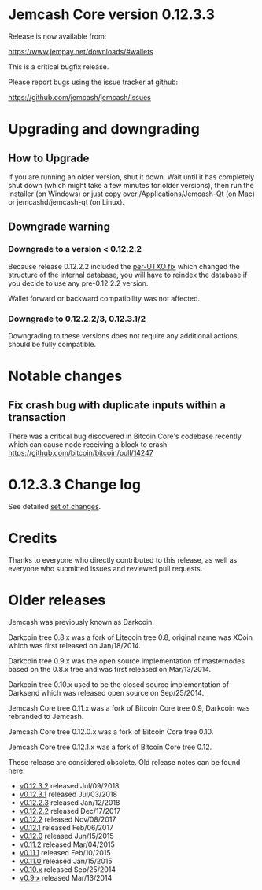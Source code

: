 Jemcash Core version 0.12.3.3
==========================

Release is now available from:

  <https://www.jempay.net/downloads/#wallets>

This is a critical bugfix release.

Please report bugs using the issue tracker at github:

  <https://github.com/jemcash/jemcash/issues>


Upgrading and downgrading
=========================

How to Upgrade
--------------

If you are running an older version, shut it down. Wait until it has completely
shut down (which might take a few minutes for older versions), then run the
installer (on Windows) or just copy over /Applications/Jemcash-Qt (on Mac) or
jemcashd/jemcash-qt (on Linux).

Downgrade warning
-----------------

### Downgrade to a version < 0.12.2.2

Because release 0.12.2.2 included the [per-UTXO fix](release-notes/jemcash/release-notes-0.12.2.2.md#per-utxo-fix)
which changed the structure of the internal database, you will have to reindex
the database if you decide to use any pre-0.12.2.2 version.

Wallet forward or backward compatibility was not affected.

### Downgrade to 0.12.2.2/3, 0.12.3.1/2

Downgrading to these versions does not require any additional actions, should be
fully compatible.


Notable changes
===============

Fix crash bug with duplicate inputs within a transaction
--------------------------------------------------------

There was a critical bug discovered in Bitcoin Core's codebase recently which
can cause node receiving a block to crash https://github.com/bitcoin/bitcoin/pull/14247

0.12.3.3 Change log
===================

See detailed [set of changes](https://github.com/jemcash/jemcash/compare/v0.12.3.2...jempay:v0.12.3.3).

Credits
=======

Thanks to everyone who directly contributed to this release,
as well as everyone who submitted issues and reviewed pull requests.


Older releases
==============

Jemcash was previously known as Darkcoin.

Darkcoin tree 0.8.x was a fork of Litecoin tree 0.8, original name was XCoin
which was first released on Jan/18/2014.

Darkcoin tree 0.9.x was the open source implementation of masternodes based on
the 0.8.x tree and was first released on Mar/13/2014.

Darkcoin tree 0.10.x used to be the closed source implementation of Darksend
which was released open source on Sep/25/2014.

Jemcash Core tree 0.11.x was a fork of Bitcoin Core tree 0.9,
Darkcoin was rebranded to Jemcash.

Jemcash Core tree 0.12.0.x was a fork of Bitcoin Core tree 0.10.

Jemcash Core tree 0.12.1.x was a fork of Bitcoin Core tree 0.12.

These release are considered obsolete. Old release notes can be found here:

- [v0.12.3.2](https://github.com/jemcash/jemcash/blob/master/doc/release-notes/jemcash/release-notes-0.12.3.2.md) released Jul/09/2018
- [v0.12.3.1](https://github.com/jemcash/jemcash/blob/master/doc/release-notes/jemcash/release-notes-0.12.3.1.md) released Jul/03/2018
- [v0.12.2.3](https://github.com/jemcash/jemcash/blob/master/doc/release-notes/jemcash/release-notes-0.12.2.3.md) released Jan/12/2018
- [v0.12.2.2](https://github.com/jemcash/jemcash/blob/master/doc/release-notes/jemcash/release-notes-0.12.2.2.md) released Dec/17/2017
- [v0.12.2](https://github.com/jemcash/jemcash/blob/master/doc/release-notes/jemcash/release-notes-0.12.2.md) released Nov/08/2017
- [v0.12.1](https://github.com/jemcash/jemcash/blob/master/doc/release-notes/jemcash/release-notes-0.12.1.md) released Feb/06/2017
- [v0.12.0](https://github.com/jemcash/jemcash/blob/master/doc/release-notes/jemcash/release-notes-0.12.0.md) released Jun/15/2015
- [v0.11.2](https://github.com/jemcash/jemcash/blob/master/doc/release-notes/jemcash/release-notes-0.11.2.md) released Mar/04/2015
- [v0.11.1](https://github.com/jemcash/jemcash/blob/master/doc/release-notes/jemcash/release-notes-0.11.1.md) released Feb/10/2015
- [v0.11.0](https://github.com/jemcash/jemcash/blob/master/doc/release-notes/jemcash/release-notes-0.11.0.md) released Jan/15/2015
- [v0.10.x](https://github.com/jemcash/jemcash/blob/master/doc/release-notes/jemcash/release-notes-0.10.0.md) released Sep/25/2014
- [v0.9.x](https://github.com/jemcash/jemcash/blob/master/doc/release-notes/jemcash/release-notes-0.9.0.md) released Mar/13/2014

